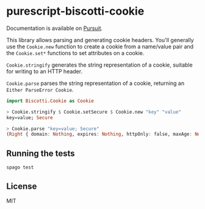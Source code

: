 # purescript-biscotti-cookie

Documentation is available on
[Pursuit](https://pursuit.purescript.org/packages/purescript-biscotti-cookie).

This library allows parsing and generating cookie headers. You'll generally use
the `Cookie.new` function to create a cookie from a name/value pair and the
`Cookie.set*` functions to set attributes on a cookie.

`Cookie.stringify` generates the string representation of a cookie, suitable for
writing to an HTTP header.

`Cookie.parse` parses the string representation of a cookie, returning an
`Either ParseError Cookie`.

```purescript
import Biscotti.Cookie as Cookie

> Cookie.stringify $ Cookie.setSecure $ Cookie.new "key" "value"
key=value; Secure

> Cookie.parse "key=value; Secure"
(Right { domain: Nothing, expires: Nothing, httpOnly: false, maxAge: Nothing, name: "key", path: Nothing, secure: true, value: "value" })
```

## Running the tests

```text
spago test
```

## License

MIT
